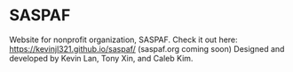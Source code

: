 # SASPAF

Website for nonprofit organization, SASPAF.
Check it out here: https://kevinjl321.github.io/saspaf/ (saspaf.org coming soon)
Designed and developed by Kevin Lan, Tony Xin, and Caleb Kim.
